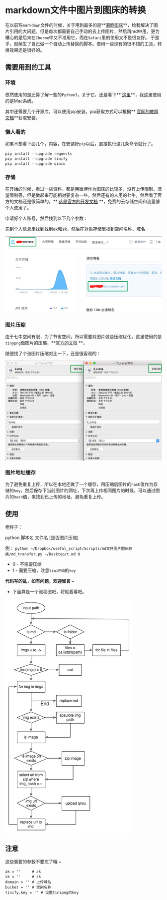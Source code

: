 # markdown文件中图片到图床的转换

在以前写`markdown`文件的时候，关于用到最多的是**[围脖图床](http://weibotuchuang.sinaapp.com)**，给我解决了图片引用的大问题。但是每次都需要自己手动的去上传图片，然后再md中用。更为糟心的是后来在`Chorme`中又不准用它，而在`Safari`里的使用又不是很友好。
于是乎，就萌生了自己做一个自动上传替换的脚本。借用一些现有的很不错的工具，转换效果还是很好的。

## 需要用到的工具

### 环境

依然使用的是还算了解一些的`Python3`，关于它，还是看下** [这里](http://www.auu.space/2016/10/13/升级Mac自带的python/#more)**，我这里使用的是Mac系统。

其中还需要几个开源库，可以使用pip安装，pip获取方式可以根据** [官网的教程文档](https://pip.pypa.io/en/stable/installing/)**获取安装。

### 懒人看的

如果不想看下面几个，内容，在安装好`pip`以后，直接执行这几条命令就行了。

```
pip install --upgrade requests
pip install --upgrade tinify
pip install --upgrade qiniu
```

### 存储

在开始的时候，看过一些资料，都是用微博作为图床的比较多，没有上传限制、流量限制等，但是做起来可能相对要复杂一些，然后还有的人用的七牛，然后看了官方的文档还是很简单的，** [这是官方的开发文档](http://developer.qiniu.com/code/v7/sdk/python.html) **，免费的云存储空间和流量够个人使用了。

申请好个人账号，然后找到以下几个参数：

先到个人信息里找到找到ak和sk，然后在对象存储里找到空间名称、域名

![](resources/qbucket.png)

### 图片压缩

由于七牛空间有限，为了节省空间，所以需要对图片做些压缩优化，这里使用的是`tinypng`做图片的压缩，**[官方的文档](https://tinypng.com/developers/reference/python) **。

随便找了个张图片压缩对比一下，还是很客观的：

![](resources/zip_size.png)


### 图片地址缓存

为了避免重复上传，所以在本地还做了一个缓存，用压缩后图片的`hash`值作为存储的`key`，然后保存下当前图片的网址，下次再上传相同图片的时候，可以通过图片的`hash`值，来找到已上传的地址，避免重复上传。

## 使用

老样子：

python 脚本名 文件名 [是否图片压缩]

例： `python ~/Dropbox/useful_script/Scripts/md文件图片图床转换/md_transfer.py ~/Desktop/t.md 0`

* 0 - 不需要压缩
* 1 - 需要压缩，注意`tiniPNG`的`key`

**代码写的乱，如有问题，欢迎留言 ~**

* 下面算是一个流程图吧，将就着看吧。

![](resources/md_img_trans_c.png)

## 注意

这些重要的参数不要忘了哦 ~ 

```
ak = ''		# ak
sk = ''		# sk
domain = '' # 上传域名
bucket = '' # 空间名称
tinify.key = '' # 设置tinipng的key
```